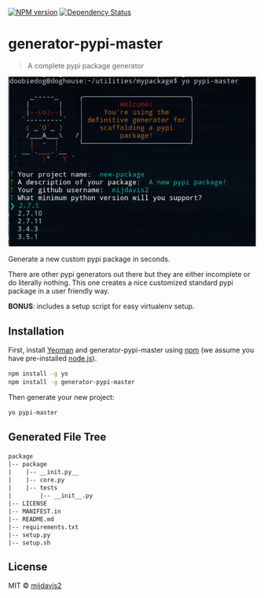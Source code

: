 [![NPM version][npm-image]][npm-url] [![Dependency Status][daviddm-image]][daviddm-url]

# generator-pypi-master 

> A complete pypi package generator

![Generator example](assets/yeoman-example.png)

Generate a new custom pypi package in seconds.

There are other pypi generators out there 
but they are either incomplete or do literally nothing.
This one creates a nice customized standard pypi package 
in a user friendly way.

**BONUS**: includes a setup script for easy virtualenv setup.

## Installation

First, install [Yeoman](http://yeoman.io) and generator-pypi-master using [npm](https://www.npmjs.com/) (we assume you have pre-installed [node.js](https://nodejs.org/)).

```bash
npm install -g yo
npm install -g generator-pypi-master
```

Then generate your new project:

```bash
yo pypi-master
```

## Generated File Tree

```
package
|-- package
|    |-- __init.py__
|    |-- core.py
|    |-- tests
|        |-- __init__.py
|-- LICENSE 
|-- MANIFEST.in
|-- README.md
|-- requirements.txt
|-- setup.py 
|-- setup.sh
```

## License

MIT © [mijdavis2](https://mdavis.io)


[npm-image]: https://badge.fury.io/js/generator-pypi-master.svg
[npm-url]: https://npmjs.org/package/generator-pypi-master
[travis-image]: https://travis-ci.org/mijdavis2/generator-pypi-master.svg?branch=master
[travis-url]: https://travis-ci.org/mijdavis2/generator-pypi-master
[daviddm-image]: https://david-dm.org/mijdavis2/generator-pypi-master.svg?theme=shields.io
[daviddm-url]: https://david-dm.org/mijdavis2/generator-pypi-master
